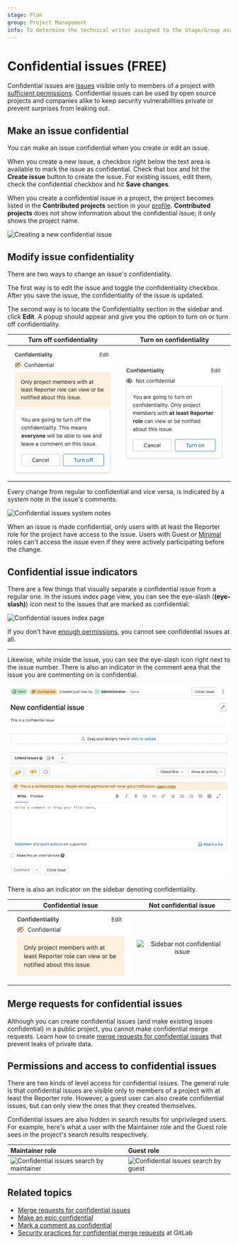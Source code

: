 ```yaml
---
stage: Plan
group: Project Management
info: To determine the technical writer assigned to the Stage/Group associated with this page, see https://about.gitlab.com/handbook/engineering/ux/technical-writing/#assignments
---
```


# Confidential issues **(FREE)**

Confidential issues are [issues](index.md) visible only to members of a project with
[sufficient permissions](#permissions-and-access-to-confidential-issues).
Confidential issues can be used by open source projects and companies alike to
keep security vulnerabilities private or prevent surprises from leaking out.

## Make an issue confidential

You can make an issue confidential when you create or edit an issue.

When you create a new issue, a checkbox right below the text area is available
to mark the issue as confidential. Check that box and hit the **Create issue**
button to create the issue. For existing issues, edit them, check the
confidential checkbox and hit **Save changes**.

When you create a confidential issue in a project, the project becomes listed in the **Contributed projects** section in your [profile](../../profile/index.md). **Contributed projects** does not show information about the confidential issue; it only shows the project name.

![Creating a new confidential issue](img/confidential_issues_create.png)

## Modify issue confidentiality

There are two ways to change an issue's confidentiality.

The first way is to edit the issue and toggle the confidentiality checkbox.
After you save the issue, the confidentiality of the issue is updated.

The second way is to locate the Confidentiality section in the sidebar and click
**Edit**. A popup should appear and give you the option to turn on or turn off confidentiality.

| Turn off confidentiality | Turn on confidentiality |
| :-----------: | :----------: |
| ![Turn off confidentiality](img/turn_off_confidentiality.png) | ![Turn on confidentiality](img/turn_on_confidentiality.png) |

Every change from regular to confidential and vice versa, is indicated by a
system note in the issue's comments.

![Confidential issues system notes](img/confidential_issues_system_notes.png)

When an issue is made confidential, only users with at least the Reporter role
for the project have access to the issue.
Users with Guest or [Minimal](../../permissions.md#users-with-minimal-access) roles can't access
the issue even if they were actively participating before the change.

## Confidential issue indicators

There are a few things that visually separate a confidential issue from a
regular one. In the issues index page view, you can see the eye-slash (**(eye-slash)**) icon
next to the issues that are marked as confidential:

![Confidential issues index page](img/confidential_issues_index_page.png)

If you don't have [enough permissions](#permissions-and-access-to-confidential-issues),
you cannot see confidential issues at all.

---

Likewise, while inside the issue, you can see the eye-slash icon right next to
the issue number. There is also an indicator in the comment area that the
issue you are commenting on is confidential.

![Confidential issue page](img/confidential_issues_issue_page.png)

There is also an indicator on the sidebar denoting confidentiality.

| Confidential issue | Not confidential issue |
| :-----------: | :----------: |
| ![Sidebar confidential issue](img/sidebar_confidential_issue.png) | ![Sidebar not confidential issue](img/sidebar_not_confidential_issue.png) |

## Merge requests for confidential issues

Although you can create confidential issues (and make existing issues confidential) in a public project, you cannot make confidential merge requests.
Learn how to create [merge requests for confidential issues](../merge_requests/confidential.md) that prevent leaks of private data.

## Permissions and access to confidential issues

There are two kinds of level access for confidential issues. The general rule
is that confidential issues are visible only to members of a project with at
least the Reporter role. However, a guest user can also create
confidential issues, but can only view the ones that they created themselves.

Confidential issues are also hidden in search results for unprivileged users.
For example, here's what a user with the Maintainer role and the Guest role
sees in the project's search results respectively.

| Maintainer role                                                                        | Guest role                                                                     |
|:---------------------------------------------------------------------------------------|:---------------------------------------------------------------------------------|
| ![Confidential issues search by maintainer](img/confidential_issues_search_master.png) | ![Confidential issues search by guest](img/confidential_issues_search_guest.png) |

## Related topics

- [Merge requests for confidential issues](../merge_requests/confidential.md)
- [Make an epic confidential](../../group/epics/manage_epics.md#make-an-epic-confidential)
- [Mark a comment as confidential](../../discussions/index.md#mark-a-comment-as-confidential)
- [Security practices for confidential merge requests](https://gitlab.com/gitlab-org/release/docs/blob/master/general/security/developer.md#security-releases-critical-non-critical-as-a-developer) at GitLab
